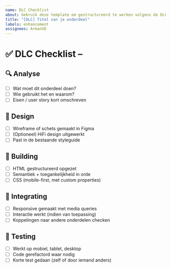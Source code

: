 ```yaml
---
name: DLC Checklist
about: Gebruik deze template om gestructureerd te werken volgens de DLC-fasen
title: "[DLC] Titel van je onderdeel"
labels: enhancement
assignees: ArmanVD
---
```


# ✅ DLC Checklist –

## 🔍 Analyse

- [ ] Wat moet dit onderdeel doen?
- [ ] Wie gebruikt het en waarom?
- [ ] Eisen / user story kort omschreven

## 🎨 Design

- [ ] Wireframe of schets gemaakt in Figma
- [ ] (Optioneel) HiFi design uitgewerkt
- [ ] Past in de bestaande styleguide

## 🧱 Building

- [ ] HTML gestructureerd opgezet
- [ ] Semantiek + toegankelijkheid in orde
- [ ] CSS (mobile-first, met custom properties)

## 📱 Integrating

- [ ] Responsive gemaakt met media queries
- [ ] Interactie werkt (indien van toepassing)
- [ ] Koppelingen naar andere onderdelen checken

## 🧪 Testing

- [ ] Werkt op mobiel, tablet, desktop
- [ ] Code gerefactord waar nodig
- [ ] Korte test gedaan (zelf of door iemand anders)
